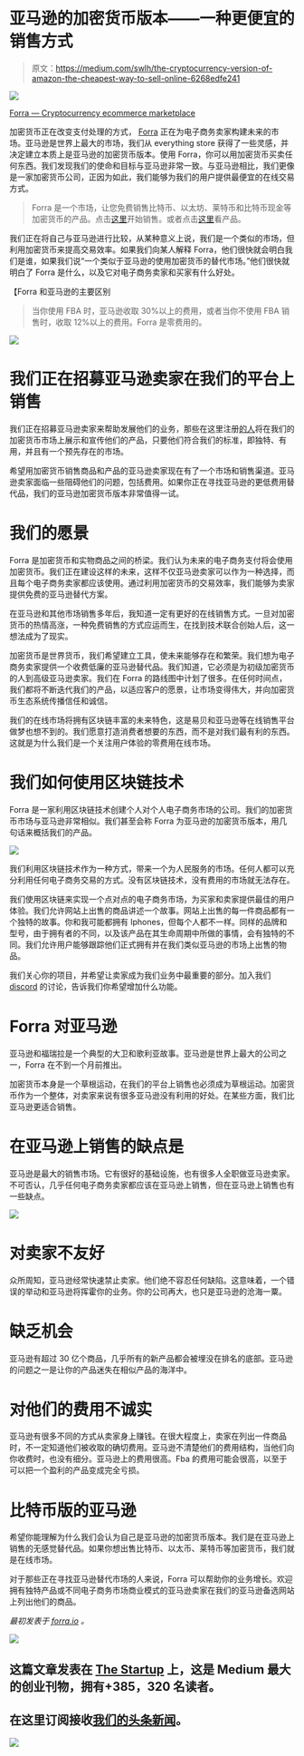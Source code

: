 # 亚马逊的加密货币版本——一种更便宜的销售方式

> 原文：<https://medium.com/swlh/the-cryptocurrency-version-of-amazon-the-cheapest-way-to-sell-online-6268edfe241>

![](img/f0f37d50ef58bf6367a10548d9299a89.png)

[Forra — Cryptocurrency ecommerce marketplace](https://market.forra.io)

加密货币正在改变支付处理的方式， [Forra](https://market.forra.io/) 正在为电子商务卖家构建未来的市场。亚马逊是世界上最大的市场，我们从 everything store 获得了一些灵感，并决定建立本质上是亚马逊的加密货币版本。使用 Forra，你可以用加密货币买卖任何东西。我们发现我们的使命和目标与亚马逊非常一致。与亚马逊相比，我们更像是一家加密货币公司，正因为如此，我们能够为我们的用户提供最便宜的在线交易方式。

> Forra 是一个市场，让您免费销售比特币、以太坊、莱特币和比特币现金等加密货币的产品。点击[这里](https://market.forra.io/signup)开始销售。或者点击[这里](https://market.forra.io/)看产品。

我们正在将自己与亚马逊进行比较，从某种意义上说，我们是一个类似的市场，但利用加密货币来提高交易效率。如果我们向某人解释 Forra，他们很快就会明白我们是谁，如果我们说“一个类似于亚马逊的使用加密货币的替代市场。”他们很快就明白了 Forra 是什么，以及它对电子商务卖家和买家有什么好处。

【Forra 和亚马逊的主要区别

> 当你使用 FBA 时，亚马逊收取 30%以上的费用，或者当你不使用 FBA 销售时，收取 12%以上的费用。Forra 是零费用的。

![](img/2378ee61c61978044273bbc34c6d78b1.png)

# 我们正在招募亚马逊卖家在我们的平台上销售

我们正在招募亚马逊卖家来帮助发展他们的业务，那些在这里注册[的人](https://market.forra.io/signup)将在我们的加密货币市场上展示和宣传他们的产品，只要他们符合我们的标准，即独特、有用，并且有一个预先存在的市场。

希望用加密货币销售商品和产品的亚马逊卖家现在有了一个市场和销售渠道。亚马逊卖家面临一些阻碍他们的问题，包括费用。如果你正在寻找亚马逊的更低费用替代品，我们的亚马逊加密货币版本非常值得一试。

# 我们的愿景

Forra 是加密货币和实物商品之间的桥梁。我们认为未来的电子商务支付将会使用加密货币。我们正在建设这样的未来，这样不仅亚马逊卖家可以作为一种选择，而且每个电子商务卖家都应该使用。通过利用加密货币的交易效率，我们能够为卖家提供免费的亚马逊替代方案。

在亚马逊和其他市场销售多年后，我知道一定有更好的在线销售方式。一旦对加密货币的热情高涨，一种免费销售的方式应运而生，在找到技术联合创始人后，这一想法成为了现实。

加密货币是世界货币，我们希望建立工具，使未来能够存在和繁荣。我们想为电子商务卖家提供一个收费低廉的亚马逊替代品。我们知道，它必须是为初级加密货币的人到高级亚马逊卖家。我们在 Forra 的路线图中计划了很多。在任何时间点，我们都将不断迭代我们的产品，以适应客户的愿景，让市场变得伟大，并向加密货币生态系统传播信任和诚信。

我们的在线市场将拥有区块链丰富的未来特色，这是易贝和亚马逊等在线销售平台做梦也想不到的。我们愿意打造消费者想要的东西，而不是对我们最有利的东西。这就是为什么我们是一个关注用户体验的零费用在线市场。

# 我们如何使用区块链技术

Forra 是一家利用区块链技术创建个人对个人电子商务市场的公司。我们的加密货币市场与亚马逊非常相似。我们甚至会称 Forra 为亚马逊的加密货币版本，用几句话来概括我们的产品。

![](img/bbb7525cf86422197ed0fad72afaeca8.png)

我们利用区块链技术作为一种方式，带来一个为人民服务的市场。任何人都可以充分利用任何电子商务交易的方式。没有区块链技术，没有费用的市场就无法存在。

我们使用区块链来实现一个点对点的电子商务市场，为买家和卖家提供最佳的用户体验。我们允许网站上出售的商品讲述一个故事。网站上出售的每一件商品都有一个独特的故事。你和我可能都拥有 Iphones，但每个人都不一样。同样的品牌和型号，由于拥有者的不同，以及该产品在其生命周期中所做的事情，会有独特的不同。我们允许用户能够跟踪他们正式拥有并在我们类似亚马逊的市场上出售的物品。

我们关心你的项目，并希望让卖家成为我们业务中最重要的部分。加入我们 [discord](https://discord.gg/HbC5BNR) 的讨论，告诉我们你希望增加什么功能。

# Forra 对亚马逊

亚马逊和福瑞拉是一个典型的大卫和歌利亚故事。亚马逊是世界上最大的公司之一，Forra 在不到一个月前推出。

加密货币本身是一个草根运动，在我们的平台上销售也必须成为草根运动。加密货币作为一个整体，对卖家来说有很多亚马逊没有利用的好处。在某些方面，我们比亚马逊更适合销售。

# 在亚马逊上销售的缺点是

亚马逊是最大的销售市场。它有很好的基础设施，也有很多人全职做亚马逊卖家。不可否认，几乎任何电子商务卖家都应该在亚马逊上销售，但在亚马逊上销售也有一些缺点。

![](img/87033bab8861747c3b7a159bef6a8cfd.png)

# 对卖家不友好

众所周知，亚马逊经常快速禁止卖家。他们绝不容忍任何缺陷。这意味着，一个错误的举动和亚马逊将挥霍你的业务。你的公司再大，也只是亚马逊的沧海一粟。

# 缺乏机会

亚马逊有超过 30 亿个商品，几乎所有的新产品都会被埋没在排名的底部。亚马逊的问题之一是让你的产品迷失在相似产品的海洋中。

# 对他们的费用不诚实

亚马逊有很多不同的方式从卖家身上赚钱。在很大程度上，卖家在列出一件商品时，不一定知道他们被收取的确切费用。亚马逊不清楚他们的费用结构，当他们向你收费时，也没有细分。亚马逊上的费用很高。Fba 的费用可能会很高，以至于可以把一个盈利的产品变成完全亏损。

# 比特币版的亚马逊

希望你能理解为什么我们会认为自己是亚马逊的加密货币版本。我们是在亚马逊上销售的无感觉替代品。如果你想出售比特币、以太币、莱特币等加密货币，我们就是在线市场。

对于那些正在寻找亚马逊替代市场的人来说，Forra 可以帮助你的业务增长。欢迎拥有独特产品或不同电子商务市场商业模式的亚马逊卖家在我们的亚马逊备选网站上列出他们的商品。

*最初发表于* [*forra.io*](https://forra.io/crypto-amazon/) *。*

[![](img/308a8d84fb9b2fab43d66c117fcc4bb4.png)](https://medium.com/swlh)

## 这篇文章发表在 [The Startup](https://medium.com/swlh) 上，这是 Medium 最大的创业刊物，拥有+385，320 名读者。

## 在这里订阅接收[我们的头条新闻](http://growthsupply.com/the-startup-newsletter/)。

[![](img/b0164736ea17a63403e660de5dedf91a.png)](https://medium.com/swlh)